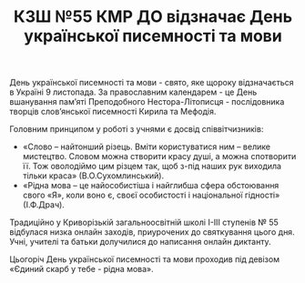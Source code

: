 ﻿---
title: КЗШ №55 КМР ДО відзначає День української писемності та мови
---

День української писемності та мови - свято, яке щороку відзначається в Україні 9 листопада. За православним календарем - це День вшанування пам’яті Преподобного Нестора-Літописця - послідовника творців слов’янської писемності Кирила та Мефодія.

Головним принципом у роботі з учнями є досвід співвітчизників:

- «Слово – найтонший різець. Вміти користуватися ним – велике мистецтво. Словом можна створити красу душі, а можна спотворити її. Тож оволодіймо цим різцем так, щоб з-під наших рук виходила тільки краса» (В.О.Сухомлинський).
- «Рідна мова – це найособистіша і найглибша сфера обстоювання свого «Я», коли воно є, своєї особистості і національної гідності» (І.Ф.Драч).

Традиційно у Криворізькій загальноосвітній школі І-ІІІ ступенів № 55 відбулася низка онлайн заходів, приурочених до святкування цього дня. Учні, учителі та батьки долучилися до написання онлайн диктанту.

Цьогоріч День української писемності та мови проходив під девізом «Єдиний скарб у тебе - рідна мова».

<slideshow />

<youtube id="DZUX_2-vyZg" />
